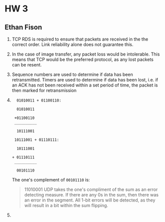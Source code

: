 # HW 3

## Ethan Fison

1. TCP RDS is required to ensure that packets are received in the the correct order. Link reliability alone does not guarantee this.
2. In the case of image transfer, any packet loss would be intolerable. This means that TCP would be the preferred protocol, as any lost packets can be resent.
3. Sequence numbers are used to determine if data has been retransmitted. Timers are used to determine if data has been lost, i.e. if an ACK has not been received within a set period of time, the packet is then marked for retransmission
4.       01010011 + 01100110:
    ```
      01010011

     +01100110
     __________

      10111001
    ```
        10111001 + 01110111:
    ```
      10111001 

    + 01110111
     __________

      00101110
    
    ```
    The one's complement of `00101110` is:
    > 11010001
    UDP takes the one's compliment of the sum as an error detecting measure. If there are any 0s in the sum, then there was an error in the segment. All 1-bit errors will be detected, as they will result in a bit within the sum flipping.

5. 